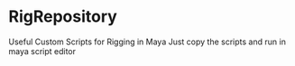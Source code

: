 # RigRepository
Useful Custom Scripts for Rigging in Maya
Just copy the scripts and run in maya script editor
